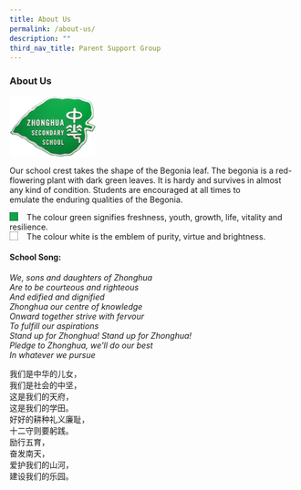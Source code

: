 ```yaml
---
title: About Us
permalink: /about-us/
description: ""
third_nav_title: Parent Support Group
---
```


### **About Us**
<img src="/images/logo.jpg" style="width:30%" align=left>
<br clear="left">

Our school crest takes the shape of the Begonia leaf. The begonia is a red-flowering plant with dark green leaves. It is hardy and survives in almost any kind of condition. Students are encouraged at all times to emulate the enduring qualities of the Begonia.

<img src="/images/green.jpg" style="width:3%;margin-right:15px;" align = "left">
The colour green signifies freshness, youth, growth, life, vitality and resilience.
<br clear="left">
<img src="/images/white.jpg" style="width:3%;margin-right:15px;" align = "left">
The colour white is the emblem of purity, virtue and brightness.

#### **School Song:**
_We, sons and daughters of Zhonghua_<br>
_Are to be courteous and righteous_<br>
_And edified and dignified_<br>
_Zhonghua our centre of knowledge_<br>
_Onward together strive with fervour_<br>
_To fulfill our aspirations_<br>
_Stand up for Zhonghua! Stand up for Zhonghua!_<br>
_Pledge to Zhonghua, we'll do our best_<br>
_In whatever we pursue_

我们是中华的儿女，<br>
我们是社会的中坚，<br>
这是我们的天府，<br>
这是我们的学田。<br>
好好的耕种礼义廉耻，<br>
十二守则要躬践。<br>
励行五育，<br>
奋发南天，<br>
爱护我们的山河，<br>
建设我们的乐园。